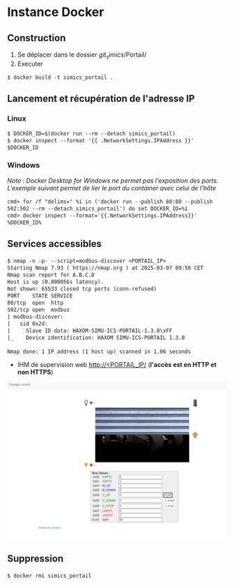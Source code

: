 # Instance Docker

## Construction
1. Se déplacer dans le dossier $git_simics$/Portail/
2. Executer
```
$ docker build -t simics_portail .
```

## Lancement et récupération de l'adresse IP
### Linux
```
$ DOCKER_ID=$(docker run --rm --detach simics_portail)
$ docker inspect --format '{{ .NetworkSettings.IPAddress }}' $DOCKER_ID
```

### Windows

*Note : Docker Desktop for Windows ne permet pas l'exposition des ports. L'exemple suivant permet de lier le port du container avec celui de l'hôte*

```
cmd> for /f "delims=" %i in ('docker run --publish 80:80 --publish 502:502 --rm --detach simics_portail') do set DOCKER_ID=%i
cmd> docker inspect --format='{{.NetworkSettings.IPAddress}}' %DOCKER_ID%
```

## Services accessibles

```
$ nmap -n -p- --script=modbus-discover <PORTAIL_IP>
Starting Nmap 7.93 ( https://nmap.org ) at 2025-03-07 09:50 CET
Nmap scan report for A.B.C.D
Host is up (0.000056s latency).
Not shown: 65533 closed tcp ports (conn-refused)
PORT    STATE SERVICE
80/tcp  open  http
502/tcp open  modbus
| modbus-discover: 
|   sid 0x2d: 
|     Slave ID data: HAXOM-SIMU-ICS-PORTAIL-1.3.0\xFF
|_    Device identification: HAXOM SIMU-ICS-PORTAIL 1.3.0

Nmap done: 1 IP address (1 host up) scanned in 1.06 seconds
```

- IHM de supervision web [http://<PORTAIL_IP/](http://<PORTAIL_IP/) (**l'accès est en HTTP et non HTTPS**)

![IHM de superivison](IHM_portail.png)

## Suppression
```
$ docker rmi simics_portail
```
